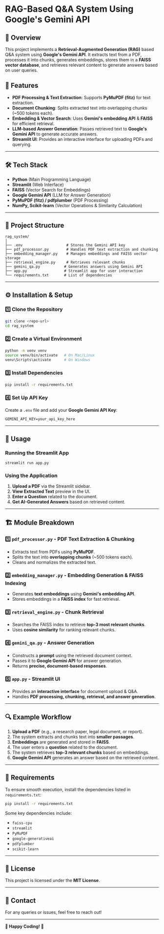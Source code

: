 # RAG-Based Q&A System Using Google's Gemini API

## 📌 Overview
This project implements a **Retrieval-Augmented Generation (RAG)** based Q&A system using **Google's Gemini API**. It extracts text from a PDF, processes it into chunks, generates embeddings, stores them in a **FAISS vector database**, and retrieves relevant content to generate answers based on user queries.

## 🚀 Features
- **PDF Processing & Text Extraction**: Supports **PyMuPDF (fitz)** for text extraction.
- **Document Chunking**: Splits extracted text into overlapping chunks (~500 tokens each).
- **Embedding & Vector Search**: Uses **Gemini's embedding API** & **FAISS** for efficient retrieval.
- **LLM-based Answer Generation**: Passes retrieved text to **Google's Gemini API** to generate accurate answers.
- **Streamlit UI**: Provides an interactive interface for uploading PDFs and querying.

---

## 🛠️ Tech Stack
- **Python** (Main Programming Language)
- **Streamlit** (Web Interface)
- **FAISS** (Vector Search for Embeddings)
- **Google Gemini API** (LLM for Answer Generation)
- **PyMuPDF (fitz) / pdfplumber** (PDF Processing)
- **NumPy, Scikit-learn** (Vector Operations & Similarity Calculation)

---

## 📂 Project Structure
```
rag_system/
│
├── .env                    # Stores the Gemini API key
├── pdf_processor.py        # Handles PDF text extraction and chunking
├── embedding_manager.py    # Manages embeddings and FAISS vector storage
├── retrieval_engine.py     # Retrieves relevant chunks
├── gemini_qa.py           # Generates answers using Gemini API
├── app.py                 # Streamlit app for user interaction
└── requirements.txt       # List of dependencies
```

---

## ⚙️ Installation & Setup

### 1️⃣ Clone the Repository
```bash
git clone <repo-url>
cd rag_system
```

### 2️⃣ Create a Virtual Environment
```bash
python -m venv venv
source venv/bin/activate   # On Mac/Linux
venv\Scripts\activate      # On Windows
```

### 3️⃣ Install Dependencies
```bash
pip install -r requirements.txt
```

### 4️⃣ Set Up API Key
Create a `.env` file and add your **Google Gemini API Key**:
```plaintext
GEMINI_API_KEY=your_api_key_here
```

---

## 🚀 Usage

### Running the Streamlit App
```bash
streamlit run app.py
```

### Using the Application
1. **Upload a PDF** via the Streamlit sidebar.
2. **View Extracted Text** preview in the UI.
3. **Enter a Question** related to the document.
4. **Get AI-Generated Answers** based on retrieved content.

---

## 🏗️ Module Breakdown

### 1️⃣ `pdf_processor.py` - PDF Text Extraction & Chunking
- Extracts text from PDFs using **PyMuPDF**.
- Splits the text into **overlapping chunks** (~500 tokens each).
- Cleans and normalizes the extracted text.

### 2️⃣ `embedding_manager.py` - Embedding Generation & FAISS Indexing
- Generates **text embeddings** using **Gemini's embedding API**.
- Stores embeddings in a **FAISS index** for fast retrieval.

### 3️⃣ `retrieval_engine.py` - Chunk Retrieval
- Searches the FAISS index to retrieve **top-3 most relevant chunks**.
- Uses **cosine similarity** for ranking relevant chunks.

### 4️⃣ `gemini_qa.py` - Answer Generation
- Constructs a **prompt** using the retrieved document context.
- Passes it to **Google Gemini API** for answer generation.
- Returns **precise, document-based responses**.

### 5️⃣ `app.py` - Streamlit UI
- Provides an **interactive interface** for document upload & Q&A.
- Handles **PDF processing, chunking, retrieval, and answer generation**.

---

## 🔍 Example Workflow
1. **Upload a PDF** (e.g., a research paper, legal document, or report).
2. The system extracts and chunks text into **smaller passages**.
3. **Embeddings** are generated and stored in **FAISS**.
4. The user enters a **question** related to the document.
5. The system retrieves **top-3 relevant chunks** based on embeddings.
6. **Google Gemini API** generates an answer based on the retrieved content.

---

## 📝 Requirements
To ensure smooth execution, install the dependencies listed in `requirements.txt`:
```bash
pip install -r requirements.txt
```
Some key dependencies include:
- `faiss-cpu`
- `streamlit`
- `PyMuPDF`
- `google-generativeai`
- `pdfplumber`
- `scikit-learn`

---

## 📜 License
This project is licensed under the **MIT License**.

---

## 📧 Contact
For any queries or issues, feel free to reach out!

---

**🚀 Happy Coding! 🎯**
